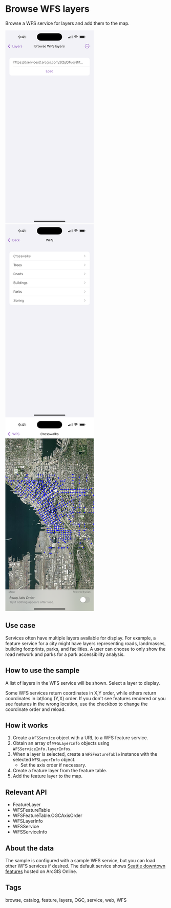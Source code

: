 # Browse WFS layers

Browse a WFS service for layers and add them to the map.

![Image of browse WFS layers sample](browse-wfs-layers-1.png)
![Image of browse WFS layers service view](browse-wfs-layers-2.png)
![Image of browse WFS layers layer view](browse-wfs-layers-3.png)

## Use case

Services often have multiple layers available for display. For example, a feature service for a city might have layers representing roads, landmasses, building footprints, parks, and facilities. A user can choose to only show the road network and parks for a park accessibility analysis.

## How to use the sample

A list of layers in the WFS service will be shown. Select a layer to display.

Some WFS services return coordinates in X,Y order, while others return coordinates in lat/long (Y,X) order. If you don't see features rendered or you see features in the wrong location, use the checkbox to change the coordinate order and reload.

## How it works

1. Create a `WFSService` object with a URL to a WFS feature service.
2. Obtain an array of `WFSLayerInfo` objects using `WFSServiceInfo.layerInfos`.
3. When a layer is selected, create a `WFSFeatureTable` instance with the selected `WFSLayerInfo` object.
    * Set the axis order if necessary.
4. Create a feature layer from the feature table.
5. Add the feature layer to the map.

## Relevant API

* FeatureLayer
* WFSFeatureTable
* WFSFeatureTable.OGCAxisOrder
* WFSLayerInfo
* WFSService
* WFSServiceInfo

## About the data

The sample is configured with a sample WFS service, but you can load other WFS services if desired. The default service shows [Seattle downtown features](https://www.arcgis.com/home/item.html?id=1b81d35c5b0942678140efc29bc25391) hosted on ArcGIS Online.

## Tags

browse, catalog, feature, layers, OGC, service, web, WFS
